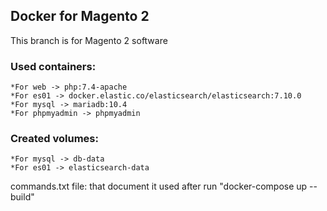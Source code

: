 ## Docker for Magento 2
This branch is for Magento 2 software
### Used containers:
    *For web -> php:7.4-apache
    *For es01 -> docker.elastic.co/elasticsearch/elasticsearch:7.10.0
    *For mysql -> mariadb:10.4
    *For phpmyadmin -> phpmyadmin
### Created volumes:
    *For mysql -> db-data
    *For es01 -> elasticsearch-data

commands.txt file: that document it used after run "docker-compose up --build"
